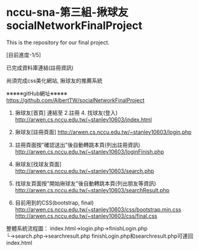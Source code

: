 nccu-sna-第三組-揪球友
socialNetworkFinalProject
=========================

This is the repository for our final project.

[目前進度-1/5]
 
已完成資料庫連結(註冊資訊)
 
尚須完成css美化網站, 揪球友的推薦系統
 
※※※※※gitHub網址※※※※※
https://github.com/AlbertTW/socialNetworkFinalProject

1. 揪球友[首頁] 連結至 2.註冊 4. 找球友(登入)
http://arwen.cs.nccu.edu.tw/~stanley10603/index.html

2. 揪球友[註冊頁面]
http://arwen.cs.nccu.edu.tw/~stanley10603/login.php

3. 註冊頁面按"確認送出"後自動轉跳本頁(列出註冊資訊)
http://arwen.cs.nccu.edu.tw/~stanley10603/loginFinish.php

4. 揪球友[找球友頁面]
http://arwen.cs.nccu.edu.tw/~stanley10603/search.php

5. 找球友頁面按"開始揪球友"後自動轉跳本頁(列出朋友等資訊)
http://arwen.cs.nccu.edu.tw/~stanley10603/searchResult.php

6. 目前用到的CSS(bootstrap, final)
http://arwen.cs.nccu.edu.tw/~stanley10603/css/bootstrap.min.css
http://arwen.cs.nccu.edu.tw/~stanley10603/css/final.css

整體系統流程圖：
index.html→login.php→finishLogin.php
└→search.php→searchresult.php
finishLogin.php和searchresult.php可連回index.html
